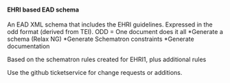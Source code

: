 #### EHRI based EAD schema

An EAD XML schema that includes the EHRI guidelines. Expressed in the odd format (derived from TEI). ODD = One document does it all
​​*Generate a schema (Relax NG)
*Generate Schematron constraints
*Generate documentation   

Based on the schematron rules created for EHRI1, plus additional rules 

Use the github ticketservice for change requests or additions.